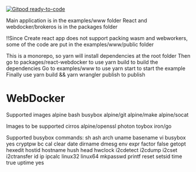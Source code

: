 [![Gitpod ready-to-code](https://img.shields.io/badge/Gitpod-ready--to--code-blue?logo=gitpod)](https://gitpod.io/#https://github.com/TomatoSong/WebDocker)

Main application is in the examples/www folder
React and webdocker/brokeros is in the packages folder

!!Since Create react app does not support packing wasm and webworkers, some of the code are put in the examples/www/public folder

This is a monorepo, so yarn will install dependencies at the root folder
Then go to packages/react-webdocker to use yarn build to build the dependencies
Go to examples/www to use yarn start to start the example
Finally use yarn build && yarn wrangler publish to publish

# WebDocker

Supported images
alpine
bash
busybox
alpine/git
alpine/make
alpine/socat

Images to be supported
cirros
alpine/openssl
photon
toybox
iron/go


Supported busybox commands:
sh
ash
arch
uname
basename
vi
busybox
yes
cryptpw
bc
cal
clear
date
dirname
dmesg
env
expr
factor
false
getopt
hexedit
hostid
hostname
hush
head
hwclock
i2cdetect
i2cdump
i2cset
i2ctransfer
id
ip
ipcalc
linux32
linux64
mkpasswd
printf
reset
setsid
time
true
uptime
yes
